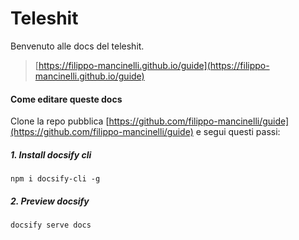 # Teleshit
Benvenuto alle docs del teleshit.
> [https://filippo-mancinelli.github.io/guide](https://filippo-mancinelli.github.io/guide)

#### Come editare queste docs
Clone la repo pubblica [https://github.com/filippo-mancinelli/guide](https://github.com/filippo-mancinelli/guide) e segui questi passi:

##### 1. Install docsify cli 
```
npm i docsify-cli -g
```

##### 2. Preview docsify 
```
docsify serve docs
```